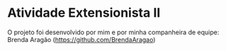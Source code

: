# Atividade Extensionista II
O projeto foi desenvolvido por mim e por minha companheira de equipe: Brenda Aragão (https://github.com/BrendaAragao)
